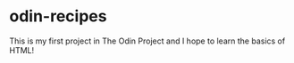 # odin-recipes

This is my first project in The Odin Project and I hope to learn the basics of HTML!